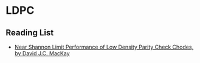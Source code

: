 # LDPC


## Reading List 
 - [Near Shannon Limit Performance of Low Density Parity Check Chodes, by David J.C. MacKay](https://pdfs.semanticscholar.org/91f2/db313ccc16cdcdc7206a35bb39d2f0d33c46.pdf)
